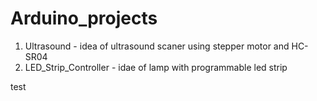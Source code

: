# Arduino_projects

1. Ultrasound - idea of ultrasound scaner using stepper motor and HC-SR04
2. LED_Strip_Controller - idae of lamp with programmable led strip


test
